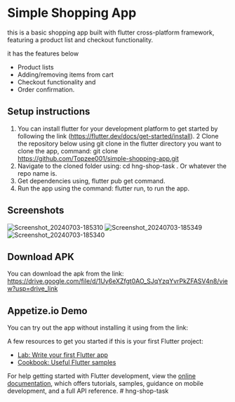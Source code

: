# Simple Shopping App

this is a basic shopping app built with flutter cross-platform framework, featuring a product list and checkout functionality.

it has the features below

- Product lists
- Adding/removing items from cart
- Checkout functionality and
- Order confirmation.

## Setup instructions

1. You can install flutter for your development platform to get started by following the link (https://flutter.dev/docs/get-started/install).
2 Clone the repository below using git clone in the flutter directory you want to clone the app,
	command: git clone https://github.com/Topzee001/simple-shopping-app.git
3. Navigate to the cloned folder using: cd hng-shop-task . Or whatever the repo name is.
4. Get dependencies using, flutter pub get command.
5. Run the app using the command: flutter run, to run the app.

## Screenshots
![Screenshot_20240703-185310](https://github.com/Topzee001/simple-shopping-app/assets/104674785/0806965d-86e1-4279-87f1-7a311375827e)
![Screenshot_20240703-185349](https://github.com/Topzee001/simple-shopping-app/assets/104674785/8a292b19-1cdf-4708-a319-a799a70ee1c0)
![Screenshot_20240703-185340](https://github.com/Topzee001/simple-shopping-app/assets/104674785/3359a5e8-2421-4359-b47b-acbc30cb1083)


## Download APK

You can download the apk from the link: https://drive.google.com/file/d/1Uy6eXZfgt0AO_SJqYzqYvrPkZFASV4n8/view?usp=drive_link

## Appetize.io Demo

You can try out the app without installing it using from the link: 






A few resources to get you started if this is your first Flutter project:

- [Lab: Write your first Flutter app](https://docs.flutter.dev/get-started/codelab)
- [Cookbook: Useful Flutter samples](https://docs.flutter.dev/cookbook)

For help getting started with Flutter development, view the
[online documentation](https://docs.flutter.dev/), which offers tutorials,
samples, guidance on mobile development, and a full API reference.
#   h n g - s h o p - t a s k 
 
 
